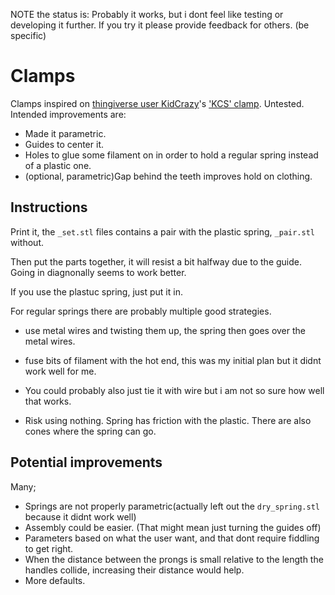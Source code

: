 NOTE the status is: Probably it works, but i dont feel like testing or
developing it further. If you try it please provide feedback for others.
(be specific)

# Clamps
Clamps inspired on [thingiverse user KidCrazy](http://www.thingiverse.com/KidCrazy/designs)'s
['KCS' clamp](http://www.thingiverse.com/thing:89457). Untested. Intended improvements are:

* Made it parametric.
* Guides to center it.
* Holes to glue some filament on in order to hold a regular spring instead of a
  plastic one.
* (optional, parametric)Gap behind the teeth improves hold on clothing.

## Instructions
Print it, the `_set.stl` files contains a pair with the plastic spring,
`_pair.stl` without. 

Then put the parts together, it will resist a bit halfway due to the guide. 
Going in diagnonally seems to work better.

If you use the plastuc spring, just put it in.

For regular springs there are probably multiple good strategies. 
* use metal wires and twisting them up, the spring then goes over the metal wires.

* fuse bits of filament with the hot end, this was my initial plan 
  but it didnt work well for me.

* You could probably also just tie it with wire but i am not so sure how well 
  that works. 

* Risk using nothing. Spring has friction with the plastic. There are also cones
  where the spring can go.

## Potential improvements
Many; 

* Springs are not properly parametric(actually left out the `dry_spring.stl` because
  it didnt work well)
* Assembly could be easier. (That might mean just turning the guides off)
* Parameters based on what the user want, and that dont require fiddling to get
  right.
* When the distance between the prongs is small relative to the length the
  handles collide, increasing their distance would help.
* More defaults.
